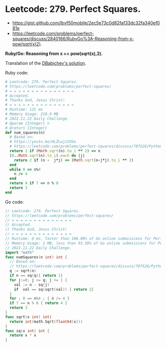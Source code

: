# Leetcode: 279. Perfect Squares.

- https://gist.github.com/lbvf50mobile/2ec5e73c0d82faf33dc32fa340ef081e
- https://leetcode.com/problems/perfect-squares/discuss/2840166/RubyGo%3A-Reasoning-from-x-pow(sqrt(x)2).

**Ruby/Go: Reasoning from x == pow(sqrt(x),2).**

Translation of the [DBabichev's solution](https://leetcode.com/problems/perfect-squares/discuss/707526/Python-Fastest-O(sqrt(n))-solution-with-math-explanied.).

Ruby code:
```Ruby
# Leetcode: 279. Perfect Squares.
# https://leetcode.com/problems/perfect-squares/
# = = = = = = = = = = = = = = =
# Accepted.
# Thanks God, Jesus Christ!
# = = = = = = = = = = = = = = =
# Runtime: 131 ms
# Memory Usage: 210.9 MB
# 2022.11.22 Daily Challenge.
# @param {Integer} n
# @return {Integer}
def num_squares(n)
  # Based on:
  # https://youtu.be/HLZLwjzIVGo
  # https://leetcode.com/problems/perfect-squares/discuss/707526/Python-Fastest-O(sqrt(n))-solution-with-math-explanied.
  return 1 if (Math.sqrt(n).to_i ** 2) == n
  (0..Math.sqrt(n).to_i).each do |j|
    return 2 if (n -  j*j) == (Math.sqrt(n-j*j).to_i ** 2)
  end
  while 0 == n%4
    n /= 4
  end
  return 4 if 7 == n % 8
  return 3
end
```

Go code:
```Go
// Leetcode: 279. Perfect Squares.
// https://leetcode.com/problems/perfect-squares/
// = = = = = = = = = = = = = =
// Accepted.
// Thanks God, Jesus Christ!
// = = = = = = = = = = = = = =
// Runtime: 0 ms, faster than 100.00% of Go online submissions for Perfect Squares.
// Memory Usage: 2 MB, less than 93.58% of Go online submissions for Perfect Squares.
// 2022.11.22 Daily Challenge.
import "math"
func numSquares(n int) int {
  // Based on:
  // https://leetcode.com/problems/perfect-squares/discuss/707526/Python-Fastest-O(sqrt(n))-solution-with-math-explanied.
  q := sqrt(n)
  if n == sq(q){ return 1}
  for j:=0; j <= q; j += 1 {
    val := n - sq(j) 
    if  val == sq(sqrt(val)) { return 2}
  }
  for ; 0 == n%4 ; { n /= 4 }
  if 7 == n % 8 { return 4 }
  return 3
}
func sqrt(x int) int{
  return int(math.Sqrt(float64(x)))
}
func sq(x int) int {
  return x * x
}

```
